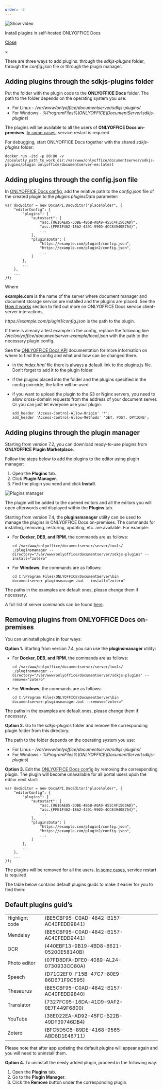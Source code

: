 ```yaml
---
order: -2
---
```


![Show video](/assets/images/video/install-plugins.png)

Install plugins in self-hosted ONLYOFFICE Docs

[Close]()

×

There are three ways to add plugins: through the *sdkjs-plugins* folder, through the *config.json* file or through the plugin manager.

## Adding plugins through the sdkjs-plugins folder

Put the folder with the plugin code to the **ONLYOFFICE Docs** folder. The path to the folder depends on the operating system you use:

* For Linux - */var/www/onlyoffice/documentserver/sdkjs-plugins/*
* For Windows - *%ProgramFiles%\ONLYOFFICE\DocumentServer\sdkjs-plugins\\*

The plugins will be available to all the users of **ONLYOFFICE Docs on-premises**. [In some cases](https://nodejs.org/docs/latest/api/fs.html#fs_availability), service restart is required.

For debugging, start ONLYOFFICE Docs together with the shared *sdkjs-plugins* folder:

```
docker run -itd -p 80:80 -v /absolutly_path_to_work_dir:/var/www/onlyoffice/documentserver/sdkjs-plugins/plugin onlyoffice/documentserver-ee:latest
```

## Adding plugins through the config.json file

In [ONLYOFFICE Docs config](/editors/config/editor/plugins), add the relative path to the *config.json* file of the created plugin to the *plugins.pluginsData* parameter:

```
var docEditor = new DocsAPI.DocEditor("placeholder", {
    "editorConfig": {
        "plugins": {
            "autostart": [
                "asc.{0616AE85-5DBE-4B6B-A0A9-455C4F1503AD}",
                "asc.{FFE1F462-1EA2-4391-990D-4CC84940B754}",
                ...
            ],
            "pluginsData": [
                "https://example.com/plugin1/config.json",
                "https://example.com/plugin2/config.json",
                ...
            ]
        },
        ...
    },
    ...
});
```

Where

**example.com** is the name of the server where document manager and document storage service are installed and the plugins are placed. See the [How it works](/editors/howitworks) section to find out more on ONLYOFFICE Docs service client-server interactions.

*https\://example.com/plugin1/config.json* is the path to the plugin.

If there is already a test example in the config, replace the following line */etc/onlyoffice/documentserver-example/local.json* with the path to the necessary plugin config.

See the [ONLYOFFICE Docs API](/editors/config/editor/plugins) documentation for more information on where to find the config and what and how can be changed there.

* In the *index.html* file there is always a default link to the [plugins.js](https://onlyoffice.github.io/sdkjs-plugins/v1/plugins.js) file. Don’t forget to add it to the plugin folder.

* If the plugins placed into the folder and the plugins specified in the config coincide, the latter will be used.

* If you want to upload the plugin to the S3 or Nginx servers, you need to allow cross-domain requests from the address of your document server. Or you can just let everyone use your plugin:

  ```
  add_header 'Access-Control-Allow-Origin' '*';  
  add_header 'Access-Control-Allow-Methods' 'GET, POST, OPTIONS';
  ```

## Adding plugins through the plugin manager

Starting from version 7.2, you can download ready-to-use plugins from **ONLYOFFICE Plugin Marketplace**.

Follow the steps below to add the plugins to the editor using plugin manager:

1. Open the **Plugins** tab.
2. Click **Plugin Manager**.
3. Find the plugin you need and click **Install**.

![Plugins manager](/assets/images/plugins/plugin-manager.png)

The plugin will be added to the opened editors and all the editors you will open afterwords and displayed within the **Plugins** tab.

Starting from version 7.4, the **pluginsmanager** utility can be used to manage the plugins in ONLYOFFICE Docs on-premises. The commands for installing, removing, restoring, updating, etc. are available. For example:

* For **Docker, DEB, and RPM**, the commands are as follows:

  ```
  cd /var/www/onlyoffice/documentserver/server/tools/
  ./pluginsmanager --directory="/var/www/onlyoffice/documentserver/sdkjs-plugins" --install="zotero"
  ```

* For **Windows**, the commands are as follows:

  ```
  cd C:\Program Files\ONLYOFFICE\DocumentServer\bin
  documentserver-pluginsmanager.bat --install="zotero"
  ```

The paths in the examples are default ones, please change them if necessary.

A full list of server commands can be found [here](https://helpcenter.onlyoffice.com/ONLYOFFICE-Editors/Editors-User-Guides/AllEditors/Plugin-manager.aspx#servercommands).

## Removing plugins from ONLYOFFICE Docs on-premises

You can uninstall plugins in four ways:

**Option 1.** Starting from version 7.4, you can use the **pluginsmanager** utility:

* For **Docker, DEB, and RPM**, the commands are as follows:

  ```
  cd /var/www/onlyoffice/documentserver/server/tools/
  ./pluginsmanager --directory="/var/www/onlyoffice/documentserver/sdkjs-plugins" --remove="zotero"
  ```

* For **Windows**, the commands are as follows:

  ```
  cd C:\Program Files\ONLYOFFICE\DocumentServer\bin
  documentserver-pluginsmanager.bat --remove="zotero"
  ```

The paths in the examples are default ones, please change them if necessary.

**Option 2.** Go to the *sdkjs-plugins* folder and remove the corresponding plugin folder from this directory.

The path to the folder depends on the operating system you use:

* For Linux - */var/www/onlyoffice/documentserver/sdkjs-plugins/*
* For Windows - *%ProgramFiles%\ONLYOFFICE\DocumentServer\sdkjs-plugins\\*

**Option 3.** Edit the [ONLYOFFICE Docs config](/editors/config/editor/plugins) by removing the corresponding plugin. The plugin will become unavailable for all portal users upon the editor next start:

```
var docEditor = new DocsAPI.DocEditor("placeholder", {
    "editorConfig": {
        "plugins": {
            "autostart": [
                "asc.{0616AE85-5DBE-4B6B-A0A9-455C4F1503AD}",
                "asc.{FFE1F462-1EA2-4391-990D-4CC84940B754}",
                ...
            ],
            "pluginsData": [
                "https://example.com/plugin1/config.json",
                "https://example.com/plugin2/config.json",
                ...
            ]
        },
        ...
    },
    ...
});                
```

The plugins will be removed for all the users. [In some cases](https://nodejs.org/docs/latest/api/fs.html#fs_availability), service restart is required.

The table below contains default plugins guids to make it easier for you to find them:

## Default plugins guid’s

|                |                                        |
| -------------- | -------------------------------------- |
| Highlight code | {BE5CBF95-C0AD-4842-B157-AC40FEDD9841} |
| Mendeley       | {BE5CBF95-C0AD-4842-B157-AC40FEDD9441} |
| OCR            | {440EBF13-9B19-4BD8-8621-05200E58140B} |
| Photo editor   | {07FD8DFA-DFE0-4089-AL24-0730933CC80A} |
| Speech         | {D71C2EF0-F15B-47C7-80E9-86D671F9C595} |
| Thesaurus      | {BE5CBF95-C0AD-4842-B157-AC40FEDD9840} |
| Translator     | {7327FC95-16DA-41D9-9AF2-0E7F449F6800} |
| YouTube        | {38E022EA-AD92-45FC-B22B-49DF39746DB4} |
| Zotero         | {BFC5D5C6-89DE-4168-9565-ABD8D1E48711} |

Please note that after app updating the default plugins will appear again and you will need to uninstall them.

**Option 4.** To uninstall the newly added plugin, proceed in the following way:

1. Open the **Plugins** tab.
2. Go to the **Plugin Manager**.
3. Click the **Remove** button under the corresponding plugin.
